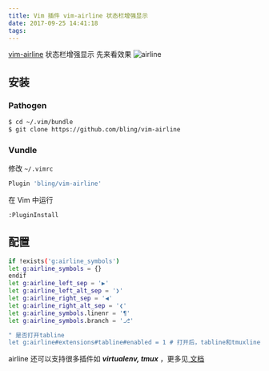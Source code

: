 ```yaml
---
title: Vim 插件 vim-airline 状态栏增强显示
date: 2017-09-25 14:41:18
tags:
---
```


[vim-airline](https://github.com/bling/vim-airline) 状态栏增强显示
先来看效果
![airline](/images/airline.png)

<!-- more -->
<!-- toc -->
## 安装
### Pathogen
```bash
$ cd ~/.vim/bundle
$ git clone https://github.com/bling/vim-airline
```

### Vundle
修改 `~/.vimrc`
```bash
Plugin 'bling/vim-airline'
```
在 Vim 中运行
```bash
:PluginInstall
```

## 配置
```bash
if !exists('g:airline_symbols')
let g:airline_symbols = {}
endif
let g:airline_left_sep = '▶'
let g:airline_left_alt_sep = '❯'
let g:airline_right_sep = '◀'
let g:airline_right_alt_sep = '❮'
let g:airline_symbols.linenr = '¶'
let g:airline_symbols.branch = '⎇'

" 是否打开tabline
let g:airline#extensions#tabline#enabled = 1 # 打开后，tabline和tmuxline都可以得到增强
```
airline 还可以支持很多插件如 ***virtualenv, tmux*** ，更多见[ 文档 ](https://github.com/bling/vim-airline#features)

